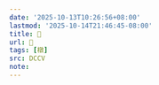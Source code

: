 ```yaml
---
date: '2025-10-13T10:26:56+08:00'
lastmod: '2025-10-14T21:46:45-08:00'
title: 􄓮
url: 􄓮
tags: [橔]
src: DCCV
note:
---
```

